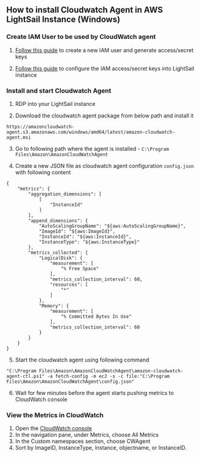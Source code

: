 
## How to install Cloudwatch Agent in AWS LightSail Instance (Windows)

### Create IAM User to be used by CloudWatch agent

1. [Follow this guide](https://docs.aws.amazon.com/AmazonCloudWatch/latest/monitoring/create-iam-roles-for-cloudwatch-agent.html#create-iam-roles-for-cloudwatch-agent-users) to create a new IAM user and generate access/secret keys

2. [Follow this guide](https://docs.aws.amazon.com/AmazonCloudWatch/latest/monitoring/install-CloudWatch-Agent-on-premise.html#install-CloudWatch-Agent-iam_user-SSM-onprem) to configure the IAM access/secret keys into LightSail instance

### Install and start Cloudwatch Agent

1. RDP into your LightSail instance

2. Download the cloudwatch agent package from below path and install it

```
https://amazoncloudwatch-agent.s3.amazonaws.com/windows/amd64/latest/amazon-cloudwatch-agent.msi
```

3. Go to following path where the agent is installed - `C:\Program Files\Amazon\AmazonCloudWatchAgent`

4. Create a new JSON file as cloudwatch agent configuration `config.json` with following content

```
{
    "metrics": {
        "aggregation_dimensions": [
            [
                "InstanceId"
            ]
        ],
        "append_dimensions": {
            "AutoScalingGroupName": "${aws:AutoScalingGroupName}",
            "ImageId": "${aws:ImageId}",
            "InstanceId": "${aws:InstanceId}",
            "InstanceType": "${aws:InstanceType}"
        },
        "metrics_collected": {
            "LogicalDisk": {
                "measurement": [
                    "% Free Space"
                ],
                "metrics_collection_interval": 60,
                "resources": [
                    "*"
                ]
            },
            "Memory": {
                "measurement": [
                    "% Committed Bytes In Use"
                ],
                "metrics_collection_interval": 60
            }
        }
    }
}
```

5. Start the cloudwatch agent using following command 
```
"C:\Program Files\Amazon\AmazonCloudWatchAgent\amazon-cloudwatch-agent-ctl.ps1" -a fetch-config -m ec2 -s -c file:"C:\Program Files\Amazon\AmazonCloudWatchAgent\config.json"
```

6. Wait for few minutes before the agent starts pushing metrics to CloudWatch console

### View the Metrics in CloudWatch

1. Open the [CloudWatch console](https://console.aws.amazon.com/cloudwatch/)
2. In the navigation pane, under Metrics, choose All Metrics
3. In the Custom namespaces section, choose CWAgent
4. Sort by ImageID, InstanceType, instance, objectname, or InstanceID.